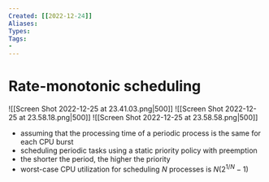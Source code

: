 ```yaml
---
Created: [[2022-12-24]]
Aliases: 
Types: 
Tags: 
- 
---
```

# Rate-monotonic scheduling
![[Screen Shot 2022-12-25 at 23.41.03.png|500]]
![[Screen Shot 2022-12-25 at 23.58.18.png|500]]
![[Screen Shot 2022-12-25 at 23.58.58.png|500]]
- assuming that the processing time of a periodic process is the same for each CPU burst
- scheduling periodic tasks using a static priority policy with preemption
- the shorter the period, the higher the priority
- worst-case CPU utilization for scheduling $N$ processes is $N(2^{1/N}-1)$

